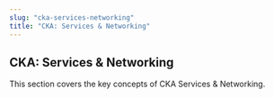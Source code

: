 ```yaml
---
slug: "cka-services-networking"
title: "CKA: Services & Networking"
---
```


## CKA: Services & Networking

This section covers the key concepts of CKA Services & Networking.
